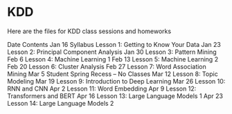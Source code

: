 # KDD
Here are the files for KDD class sessions and homeworks

Date Contents
Jan 16 Syllabus
Lesson 1: Getting to Know Your Data
Jan 23 Lesson 2: Principal Component Analysis
Jan 30 Lesson 3: Pattern Mining
Feb 6 Lesson 4: Machine Learning 1
Feb 13 Lesson 5: Machine Learning 2
Feb 20 Lesson 6: Cluster Analysis
Feb 27 Lesson 7: Word Association Mining
Mar 5 Student Spring Recess – No Classes
Mar 12 Lesson 8: Topic Modeling
Mar 19 Lesson 9: Introduction to Deep Learning
Mar 26 Lesson 10: RNN and CNN
Apr 2 Lesson 11: Word Embedding
Apr 9 Lesson 12: Transformers and BERT
Apr 16 Lesson 13: Large Language Models 1
Apr 23 Lesson 14: Large Language Models 2